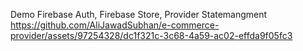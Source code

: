 Demo
Firebase Auth, Firebase Store, Provider Statemangment
https://github.com/AliJawadSubhan/e-commerce-provider/assets/97254328/dc1f321c-3c68-4a59-ac02-effda9f05fc3
